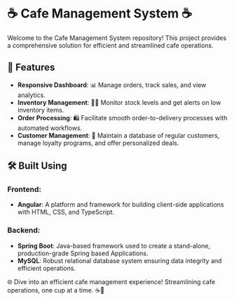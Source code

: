 # ☕ Cafe Management System ☕

Welcome to the Cafe Management System repository! This project provides a comprehensive solution for efficient and streamlined cafe operations.



## 🌟 Features

- **Responsive Dashboard**: 📊 Manage orders, track sales, and view analytics.
- **Inventory Management**: 🍞🥐 Monitor stock levels and get alerts on low inventory items.
- **Order Processing**: 🛍️ Facilitate smooth order-to-delivery processes with automated workflows.
- **Customer Management**: 👥 Maintain a database of regular customers, manage loyalty programs, and offer personalized deals.

## 🛠️ Built Using

### Frontend:
- **Angular**: A platform and framework for building client-side applications with HTML, CSS, and TypeScript.

### Backend:
- **Spring Boot**: Java-based framework used to create a stand-alone, production-grade Spring based Applications.
- **MySQL**: Robust relational database system ensuring data integrity and efficient operations.

🌐 Dive into an efficient cafe management experience! Streamlining cafe operations, one cup at a time. ☕🥐
